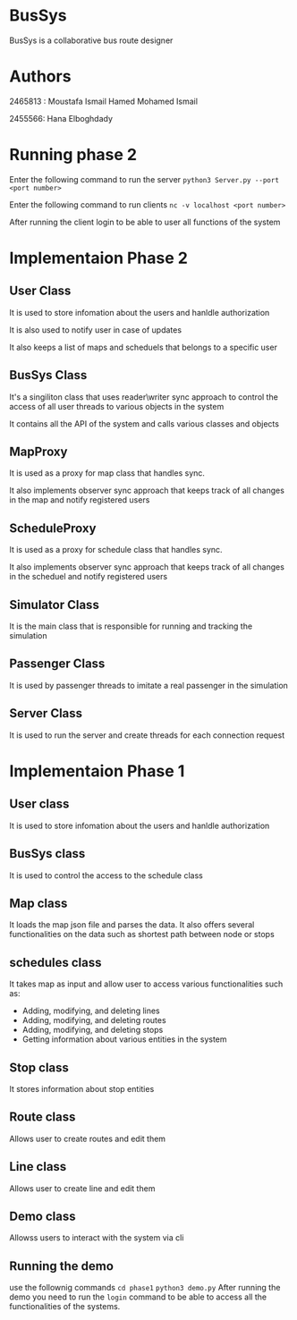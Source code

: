 # BusSys
BusSys is a collaborative bus route designer

# Authors 
2465813 : Moustafa Ismail Hamed Mohamed Ismail

2455566: Hana Elboghdady

# Running phase 2

Enter the following command to run the server `python3 Server.py --port <port number>`

Enter the following command to run clients `nc -v localhost <port number>`

After running the client login to be able to user all functions of the system


# Implementaion Phase 2

## User Class
It is used to store infomation about the users and hanldle authorization 

It is also used to notify user in case of updates

It also keeps a list of maps and scheduels that belongs to a specific user

## BusSys Class
It's a singiliton class that uses reader\writer sync approach to control the access of all user threads to various objects in the system

It contains all the API of the system and calls various classes and objects

## MapProxy
It is used as a proxy for map class that handles sync. 

It also implements observer sync approach that keeps track of all changes in the map and notify registered users


## ScheduleProxy
It is used as a proxy for schedule class that handles sync. 

It also implements observer sync approach that keeps track of all changes in the scheduel and notify registered users

## Simulator Class
It is the main class that is responsible for running and tracking the simulation

## Passenger Class
It is used by passenger threads to imitate a real passenger in the simulation

## Server Class
It is used to run the server and create threads for each connection request


# Implementaion Phase 1


## User class
It is used to store infomation about the users and hanldle authorization 

## BusSys class
It is used to control the access to the schedule class 

## Map class
It loads the map json file and parses the data. It also offers several functionalities on the data such as shortest path between node or stops

## schedules class
It takes map as input and allow user to access various functionalities such as:
* Adding, modifying, and deleting lines
* Adding, modifying, and deleting routes
* Adding, modifying, and deleting stops
* Getting information about various entities in the system

## Stop class
It stores information about stop entities 

## Route class
Allows user to create routes and edit them

## Line class 
Allows user to create line and edit them

## Demo class
Allowss users to interact with the system via cli


## Running the demo
use the follownig commands
`cd phase1` 
`python3 demo.py`
After running the demo you need to run the `login` command to be able to access all the functionalities of the systems.




